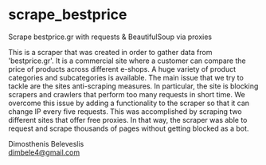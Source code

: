 # scrape_bestprice
Scrape bestprice.gr with requests & BeautifulSoup via proxies

This is a scraper that was created in order to gather data from 'bestprice.gr'. It is a commercial site where a customer can compare the price of products across different e-shops. A huge variety of product categories and subcategories is available. The main issue that we try to tackle are the sites anti-scraping measures. In particular, the site is blocking scrapers and crawlers that perform too many requests in short time. We overcome this issue by adding a functionality to the scraper so that it can change IP every five requests. This was accomplished by scraping two different sites that offer free proxies. In that way, the scraper was able to request and scrape thousands of pages without getting blocked as a bot.

Dimosthenis Beleveslis <br>
dimbele4@gmail.com
